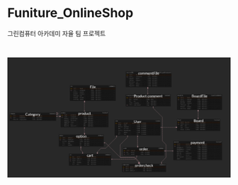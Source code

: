# Funiture_OnlineShop
그린컴퓨터 아카데미 자율 팀 프로젝트

​	

![Pasted image 20231214101018](attachments/Pasted%20image%2020231214101018.png)
